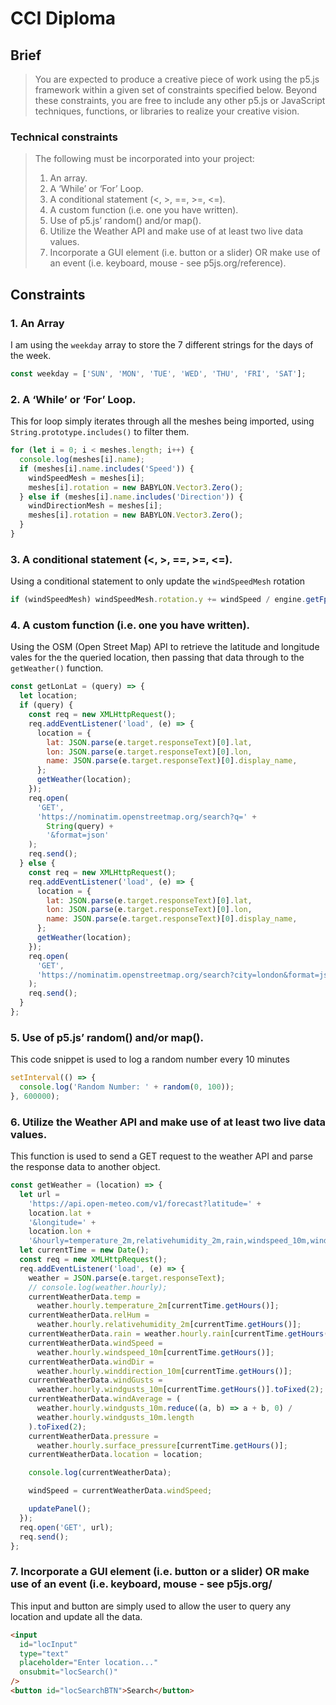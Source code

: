 # CCI Diploma

## Brief

> You are expected to produce a creative piece of work using the p5.js framework within a given set of constraints specified below. Beyond these constraints, you are free to include any other p5.js or JavaScript techniques, functions, or libraries to realize your creative vision.

### Technical constraints

> The following must be incorporated into your project:
>
> 1. An array.
> 2. A ‘While’ or ‘For’ Loop.
> 3. A conditional statement (<, >, ==, >=, <=).
> 4. A custom function (i.e. one you have written).
> 5. Use of p5.js’ random() and/or map().
> 6. Utilize the Weather API and make use of at least two live data values.
> 7. Incorporate a GUI element (i.e. button or a slider) OR make use of an event (i.e. keyboard, mouse - see p5js.org/reference).

## Constraints

### 1. An Array

I am using the `weekday` array to store the 7 different strings for the days of the week.

```javascript
const weekday = ['SUN', 'MON', 'TUE', 'WED', 'THU', 'FRI', 'SAT'];
```

### 2. A ‘While’ or ‘For’ Loop.

This for loop simply iterates through all the meshes being imported, using `String.prototype.includes()` to filter them.

```javascript
for (let i = 0; i < meshes.length; i++) {
  console.log(meshes[i].name);
  if (meshes[i].name.includes('Speed')) {
    windSpeedMesh = meshes[i];
    meshes[i].rotation = new BABYLON.Vector3.Zero();
  } else if (meshes[i].name.includes('Direction')) {
    windDirectionMesh = meshes[i];
    meshes[i].rotation = new BABYLON.Vector3.Zero();
  }
}
```

### 3. A conditional statement (<, >, ==, >=, <=).

Using a conditional statement to only update the `windSpeedMesh` rotation

```javascript
if (windSpeedMesh) windSpeedMesh.rotation.y += windSpeed / engine.getFps();
```

### 4. A custom function (i.e. one you have written).

Using the OSM (Open Street Map) API to retrieve the latitude and longitude vales for the the queried location, then passing that data through to the `getWeather()` function.

```javascript
const getLonLat = (query) => {
  let location;
  if (query) {
    const req = new XMLHttpRequest();
    req.addEventListener('load', (e) => {
      location = {
        lat: JSON.parse(e.target.responseText)[0].lat,
        lon: JSON.parse(e.target.responseText)[0].lon,
        name: JSON.parse(e.target.responseText)[0].display_name,
      };
      getWeather(location);
    });
    req.open(
      'GET',
      'https://nominatim.openstreetmap.org/search?q=' +
        String(query) +
        '&format=json'
    );
    req.send();
  } else {
    const req = new XMLHttpRequest();
    req.addEventListener('load', (e) => {
      location = {
        lat: JSON.parse(e.target.responseText)[0].lat,
        lon: JSON.parse(e.target.responseText)[0].lon,
        name: JSON.parse(e.target.responseText)[0].display_name,
      };
      getWeather(location);
    });
    req.open(
      'GET',
      'https://nominatim.openstreetmap.org/search?city=london&format=json'
    );
    req.send();
  }
};
```

### 5. Use of p5.js’ random() and/or map().

This code snippet is used to log a random number every 10 minutes

```javascript
setInterval(() => {
  console.log('Random Number: ' + random(0, 100));
}, 600000);
```

### 6. Utilize the Weather API and make use of at least two live data values.

This function is used to send a GET request to the weather API and parse the response data to another object.

```javascript
const getWeather = (location) => {
  let url =
    'https://api.open-meteo.com/v1/forecast?latitude=' +
    location.lat +
    '&longitude=' +
    location.lon +
    '&hourly=temperature_2m,relativehumidity_2m,rain,windspeed_10m,winddirection_10m,windgusts_10m,surface_pressure&windspeed_unit=ms&timezone=auto';
  let currentTime = new Date();
  const req = new XMLHttpRequest();
  req.addEventListener('load', (e) => {
    weather = JSON.parse(e.target.responseText);
    // console.log(weather.hourly);
    currentWeatherData.temp =
      weather.hourly.temperature_2m[currentTime.getHours()];
    currentWeatherData.relHum =
      weather.hourly.relativehumidity_2m[currentTime.getHours()];
    currentWeatherData.rain = weather.hourly.rain[currentTime.getHours()];
    currentWeatherData.windSpeed =
      weather.hourly.windspeed_10m[currentTime.getHours()];
    currentWeatherData.windDir =
      weather.hourly.winddirection_10m[currentTime.getHours()];
    currentWeatherData.windGusts =
      weather.hourly.windgusts_10m[currentTime.getHours()].toFixed(2);
    currentWeatherData.windAverage = (
      weather.hourly.windgusts_10m.reduce((a, b) => a + b, 0) /
      weather.hourly.windgusts_10m.length
    ).toFixed(2);
    currentWeatherData.pressure =
      weather.hourly.surface_pressure[currentTime.getHours()];
    currentWeatherData.location = location;

    console.log(currentWeatherData);

    windSpeed = currentWeatherData.windSpeed;

    updatePanel();
  });
  req.open('GET', url);
  req.send();
};
```

### 7. Incorporate a GUI element (i.e. button or a slider) OR make use of an event (i.e. keyboard, mouse - see p5js.org/

This input and button are simply used to allow the user to query any location and update all the data.

```html
<input
  id="locInput"
  type="text"
  placeholder="Enter location..."
  onsubmit="locSearch()"
/>
<button id="locSearchBTN">Search</button>
```
